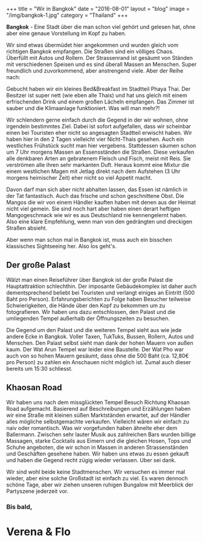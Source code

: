 +++
title = "Wir in Bangkok"
date = "2016-08-01"
layout = "blog"
image = "/img/bangkok-1.jpg"
category = "Thailand"
+++

**Bangkok** - Eine Stadt über die man schon viel gehört und gelesen hat, ohne aber eine genaue Vorstellung im Kopf zu haben.

<!--more-->
 

Wir sind etwas übermüdet hier angekommen und wurden gleich vom richtigen Bangkok empfangen. Die Straßen sind ein völliges Chaos. Überfüllt mit Autos und Rollern. Der Strassenrand ist gesäumt von Ständen mit verschiedenen Speisen und es sind überall Massen an Menschen. Super freundlich und zuvorkommend, aber anstrengend viele. Aber der Reihe nach: 

Gebucht haben wir ein kleines Bed&Breakfast im Stadtteil Phaya Thai. Der Besitzer ist super nett (wie eben alle Thais) und hat uns gleich mit einem erfrischenden Drink und einem großen Lächeln empfangen. Das Zimmer ist sauber und die Klimaanlage funktioniert. Was will man mehr?! 

Wir schlendern gerne einfach durch die Gegend in der wir wohnen, ohne irgendein bestimmtes Ziel. Dabei ist sofort aufgefallen, dass wir scheinbar einen bei Touristen eher nicht so angesagten Stadtteil erwischt haben. Wir haben hier in den 2 Tagen vielleicht vier Nicht-Thais gesehen. Auch ein westliches Frühstück sucht man hier vergebens. Stattdessen säumen schon um 7 Uhr morgens Massen an Essensständen die Straßen. Diese verkaufen alle denkbaren Arten an gebratenem Fleisch und Fisch, meist mit Reis. Sie verströmen alle ihren sehr markanten Duft. Heraus kommt eine Mixtur die einem westlichen Magen mit Jetlag direkt nach dem Aufstehen (3 Uhr morgens heimischer Zeit) eher nicht so viel Appetit macht. 

Davon darf man sich aber nicht abhalten lassen, das Essen ist nämlich in der Tat fantastisch. Auch das frische und schon geschnittene Obst. Die Mangos die wir von einem Händler kauften haben mit denen aus der Heimat nicht viel gemein. Sie sind noch hart aber haben einen derart heftigen Mangogeschmack wie wir es aus Deutschland nie kennengelernt haben. Also eine klare Empfehlung, wenn man von den gedrängten und dreckigen Straßen absieht. 

Aber wenn man schon mal in Bangkok ist, muss auch ein bisschen klassisches Sightseeing her. Also los geht's.

## Der große Palast

Wälzt man einen Reiseführer über Bangkok ist der große Palast die Hauptattraktion schlechthin. Der imposante Gebäudekomplex ist daher auch dementsprechend beliebt bei Touristen und verlangt einiges an Eintritt (500 Baht pro Person). Erfahrungsberichten zu Folge haben Besucher teilweise Schwierigkeiten, die Hände über den Kopf zu bekommen um zu fotografieren. Wir haben uns dazu entschlossen, den Palast und die umliegenden Tempel außerhalb der Öffnungszeiten zu besuchen. 

Die Gegend um den Palast und die weiteren Tempel sieht aus wie jede andere Ecke in Bangkok. Voller Taxen, TukTuks, Bussen, Rollern, Autos und Menschen. Den Palast selbst sieht man dank der hohen Mauern von außen kaum. Der Wat Arun Tempel war leider eine Baustelle. Der Wat Pho war auch von so hohen Mauern gesäumt, dass ohne die 500 Baht (ca. 12,80€ pro Person) zu zahlen ein Anschauen nicht möglich ist. Zumal auch dieser bereits um 15:30 schliesst.  

## Khaosan Road

Wir haben uns nach dem missglückten Tempel Besuch Richtung Khaosan Road aufgemacht. Basierend auf Beschreibungen und Erzählungen haben wir eine Straße mit kleinen süßen Marktständen erwartet, auf der Händler alles mögliche selbstgemachte verkaufen. Vielleicht wären wir einfach zu naiv oder romantisch. Was wir vorgefunden haben ähnelte eher dem Ballermann. Zwischen sehr lauter Musik aus zahlreichen Bars wurden billige Massagen, starke Cocktails aus Eimern und die gleichen Hosen, Tops und Schuhe angeboten, die wir schon in Massen in anderen Strassenständen und Geschäften gesehene haben. Wir haben uns etwas zu essen gekauft und haben die Gegend recht zügig wieder verlassen. Uber sei dank. 

Wir sind wohl beide keine Stadtmenschen. Wir versuchen es immer mal wieder, aber eine solche Großstadt ist einfach zu viel. Es waren dennoch schöne Tage, aber wir ziehen unseren ruhigen Bungalow mit Meerblick der Partyszene jederzeit vor.

### Bis bald,

<h1 class="signature">Verena & Flo</h1>
